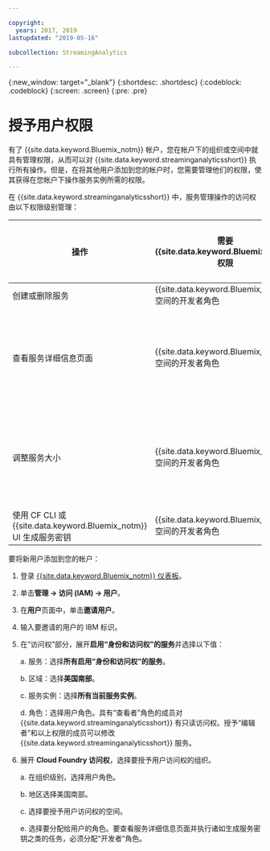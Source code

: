 ```yaml
---

copyright:
  years: 2017, 2019
lastupdated: "2019-05-16"

subcollection: StreamingAnalytics

---
```


<!-- Attribute definitions -->
{:new_window: target="_blank"}
{:shortdesc: .shortdesc}
{:codeblock: .codeblock}
{:screen: .screen}
{:pre: .pre}

# 授予用户权限

有了 {{site.data.keyword.Bluemix_notm}} 帐户，您在帐户下的组织或空间中就具有管理权限，从而可以对 {{site.data.keyword.streaminganalyticsshort}} 执行所有操作。但是，在将其他用户添加到您的帐户时，您需要管理他们的权限，使其获得在您帐户下操作服务实例所需的权限。

在 {{site.data.keyword.streaminganalyticsshort}} 中，服务管理操作的访问权由以下权限级别管理：

|操作 |需要 {{site.data.keyword.Bluemix_notm}} 权限|需要 IAM 权限|
|-----------|------------------------------|--------------------------|
|创建或删除服务|{{site.data.keyword.Bluemix_notm}} 空间的开发者角色|无|
|查看服务详细信息页面|{{site.data.keyword.Bluemix_notm}} 空间的开发者角色|查看者和以上权限|
|调整服务大小|{{site.data.keyword.Bluemix_notm}} 空间的开发者角色|编辑者和以上权限|
|使用 CF CLI 或 {{site.data.keyword.Bluemix_notm}} UI 生成服务密钥|{{site.data.keyword.Bluemix_notm}} 空间的开发者角色|无|

要将新用户添加到您的帐户：

1.	登录 [{{site.data.keyword.Bluemix_notm}} 仪表板](https://{DomainName})。

2.	单击**管理 -> 访问 (IAM) -> 用户**。

3.	在**用户**页面中，单击**邀请用户**。

4.	输入要邀请的用户的 IBM 标识。

5.	在“访问权”部分，展开**启用“身份和访问权”的服务**并选择以下值：

	a.	服务：选择**所有启用“身份和访问权”的服务**。

	b.	区域：选择**美国南部**。

	c.	服务实例：选择**所有当前服务实例**。

	d.	角色：选择用户角色。具有“查看者”角色的成员对 {{site.data.keyword.streaminganalyticsshort}} 有只读访问权。授予“编辑者”和以上权限的成员可以修改
{{site.data.keyword.streaminganalyticsshort}} 服务。

6.	展开 **Cloud Foundry 访问权**，选择要授予用户访问权的组织。

	a. 在组织级别，选择用户角色。

	b.	地区选择美国南部。

	c.	选择要授予用户访问权的空间。

	e.	选择要分配给用户的角色。要查看服务详细信息页面并执行诸如生成服务密钥之类的任务，必须分配“开发者”角色。
